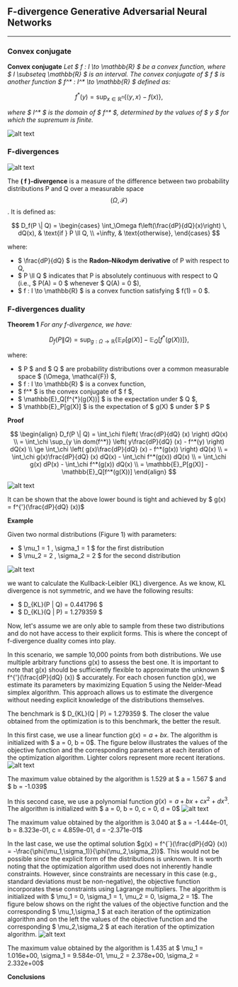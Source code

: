 ## F-divergence Generative Adversarial Neural Networks

---

### Convex conjugate

**Convex conjugate** _Let $ f : I \to \mathbb{R} $ be a convex function, where $ I \subseteq \mathbb{R} $ is an interval. The convex conjugate of $ f $ is another function $ f^* : I^* \to \mathbb{R} $ defined as:_

$$
f^*(y) = \sup_{x \in \mathbb{R}^n} \left\{ \langle y, x \rangle - f(x) \right\},
$$

_where $ I^* $ is the domain of $ f^* $, determined by the values of $ y $ for which the supremum is finite._ 

![alt text](https://github.com/StefanoPenazzi2/StefanoPenazzi2.github.io/blob/main/imgs/convex_conjugate.png?raw=true)

### F-divergences

![alt text](https://github.com/StefanoPenazzi2/StefanoPenazzi2.github.io/blob/main/imgs/2d_dist_comp_gans.png?raw=true)

The **\( f \)-divergence** is a measure of the difference between two probability distributions P and Q over a measurable space $$ (\Omega, \mathcal{F}) $$. It is defined as:

$$
D_f(P \| Q) = 
\begin{cases} 
\int_\Omega f\left(\frac{dP}{dQ}(x)\right) \, dQ(x), & \text{if } P \ll Q, \\ 
+\infty, & \text{otherwise},
\end{cases}
$$

where:

- $ \frac{dP}{dQ} $ is the **Radon–Nikodym derivative** of P with respect to Q,
- $ P \ll Q $ indicates that P is absolutely continuous with respect to Q (i.e., $ P(A) = 0 $ whenever $ Q(A) = 0 $),
- $ f : I \to \mathbb{R} $ is a convex function satisfying $ f(1) = 0 $.

### F-divergences duality

**Theorem 1** _For any f-divergence, we have:_

$$
D_f(P \| Q) = \sup_{g : \Omega \to \mathbb{R}} \left\{ \mathbb{E}_P[g(X)] - \mathbb{E}_Q[f^*(g(X))] \right\},
$$

where:

- $ P $ and $ Q $ are probability distributions over a common measurable space $ (\Omega, \mathcal{F}) $,
- $ f : I \to \mathbb{R} $ is a convex function,
- $ f^* $ is the convex conjugate of $ f $,
- $ \mathbb{E}_Q[f^{*}(g(X))] $ is the expectation under $ Q $, 
- $ \mathbb{E}_P[g(X)] $ is the expectation of $ g(X) $ under $ P $



**Proof**

$$
\begin{align}
D_f(P \| Q) = \int_\chi  f\left( \frac{dP}{dQ} (x) \right) dQ(x) \\
= \int_\chi \sup_{y \in dom(f^*)} \left( y\frac{dP}{dQ} (x) - f^*(y) \right) dQ(x) \\
\ge \int_\chi \left( g(x)\frac{dP}{dQ} (x) - f^*(g(x)) \right) dQ(x) \\
= \int_\chi g(x)\frac{dP}{dQ} (x) dQ(x) - \int_\chi f^*(g(x)) dQ(x) \\
= \int_\chi g(x) dP(x) - \int_\chi f^*(g(x)) dQ(x) \\
= \mathbb{E}_P[g(X)] - \mathbb{E}_Q[f^*(g(X))]
\end{align}
$$

![alt text](https://github.com/StefanoPenazzi2/StefanoPenazzi2.github.io/blob/main/imgs/g_x_no_opt.png?raw=true)

It can be shown that the above lower bound is tight and achieved by $ g(x) =  f^{'}(\frac{dP}{dQ} (x))$

**Example**

Given two normal distributions (Figure 1) with parameters:

- $ \mu_1 = 1 , \sigma_1 = 1 $ for the first distribution
- $ \mu_2 = 2 , \sigma_2 = 2 $ for the second distribution

![alt text](https://github.com/StefanoPenazzi2/StefanoPenazzi2.github.io/blob/main/imgs/1d_dist_comp_gans.png?raw=true)

we want to calculate the Kullback-Leibler (KL) divergence. As we know, KL divergence is not symmetric, and we have the following results:

- $ D_{KL}(P \| Q) = 0.441796 $
- $ D_{KL}(Q \| P) = 1.279359 $

Now, let's assume we are only able to sample from these two distributions and do not have access to their explicit forms.
This is where the concept of f-divergence duality comes into play.

In this scenario, we sample 10,000 points from both distributions. We use multiple arbitrary functions g(x) to assess the best one.
It is important to note that g(x) should be sufficiently flexible to approximate the unknown $ f^{'}(\frac{dP}{dQ} (x)) $ accurately.
For each chosen function g(x), we estimate its parameters by maximizing Equation 5 using the Nelder-Mead simplex algorithm. 
This approach allows us to estimate the divergence without needing explicit knowledge of the distributions themselves.

The benchmark is $ D_{KL}(Q \| P) = 1.279359 $. The closer the value obtained from the optimization is to this benchmark, the better the result.

In this first case, we use a linear function $g(x) = a + bx$. The algorithm is initialized with $ a = 0, b = 0$.
The figure below illustrates the values of the objective function and the corresponding parameters at each iteration of the optimization algorithm.
Lighter colors represent more recent iterations.
![alt text](https://github.com/StefanoPenazzi2/StefanoPenazzi2.github.io/blob/main/imgs/g_x_linear_opt.png?raw=true)

The maximum value obtained by the algorithm is 1.529 at $ a = 1.567 $ and $ b = -1.039$

In this second case, we use a polynomial function $g(x) = a + bx + cx^2 + dx^3$. The algorithm is initialized with $ a = 0, b = 0, c = 0, d = 0$
![alt text](https://github.com/StefanoPenazzi2/StefanoPenazzi2.github.io/blob/main/imgs/g_x_poli3_opt.png?raw=true)

The maximum value obtained by the algorithm is 3.040 at $ a = -1.444e-01,  b = 8.323e-01,  c = 4.859e-01,  d = -2.371e-01$

In the last case, we use the optimal solution $g(x) = f^{`}(\frac{dP}{dQ} (x)) = -\frac{\phi(\mu_1,\sigma_1)}{\phi(\mu_2,\sigma_2)}$.
This would not be possible since the explicit form of the distributions is unknown. It is worth noting that the optimization algorithm used does
not inherently handle constraints. However, since constraints are necessary in this case (e.g., standard deviations must be non-negative),
the objective function incorporates these constraints using Lagrange multipliers. 
The algorithm is initialized with $ \mu_1 = 0, \sigma_1 = 1, \mu_2 = 0, \sigma_2 = 1$.
The figure below shows on the right the values of the objective function and the corresponding $ \mu_1,\sigma_1 $ at each iteration of the optimization algorithm and on the left 
the values of the objective function and the corresponding $ \mu_2,\sigma_2 $ at each iteration of the optimization algorithm.
![alt text](https://github.com/StefanoPenazzi2/StefanoPenazzi2.github.io/blob/main/imgs/g_x_deriv_f_x_opt.png?raw=true)

The maximum value obtained by the algorithm is 1.435 at $ \mu_1 = 1.016e+00, \sigma_1 = 9.584e-01, \mu_2 = 2.378e+00, \sigma_2 = 2.332e+00$


**Conclusions**